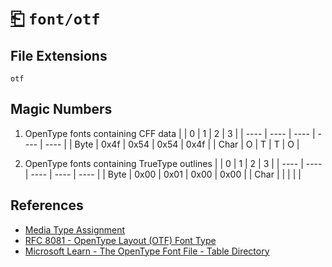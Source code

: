 # [⎗](../README.md) `font/otf`

## File Extensions

`otf`

## Magic Numbers

1.  OpenType fonts containing CFF data
    | | 0 | 1 | 2 | 3 |
    | ---- | ---- | ---- | ---- | ---- |
    | Byte | 0x4f | 0x54 | 0x54 | 0x4f |
    | Char | O | T | T | O |

2.  OpenType fonts containing TrueType outlines
    | | 0 | 1 | 2 | 3 |
    | ---- | ---- | ---- | ---- | ---- |
    | Byte | 0x00 | 0x01 | 0x00 | 0x00 |
    | Char | | | | |

## References

- [Media Type Assignment](https://www.iana.org/assignments/media-types/font/otf)
- [RFC 8081 - OpenType Layout (OTF) Font Type](https://datatracker.ietf.org/doc/html/rfc8081#section-4.4.3)
- [Microsoft Learn - The OpenType Font File - Table Directory](https://learn.microsoft.com/en-us/typography/opentype/spec/otff#table-directory)
